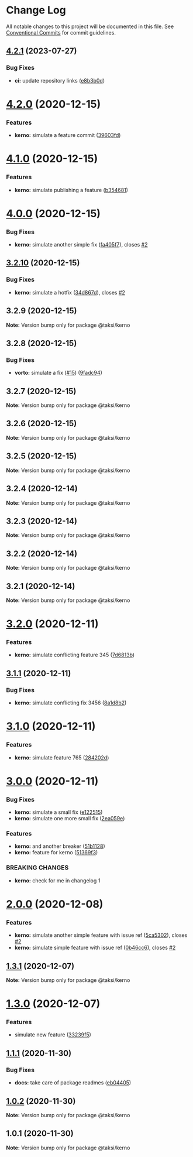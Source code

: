 # Change Log

All notable changes to this project will be documented in this file.
See [Conventional Commits](https://conventionalcommits.org) for commit guidelines.

## [4.2.1](https://github.com/uport-project/taksi/compare/v4.2.0...v4.2.1) (2023-07-27)


### Bug Fixes

* **ci:** update repository links ([e8b3b0d](https://github.com/uport-project/taksi/commit/e8b3b0d912fc200d60299a64505c9119879a7e8c))





# [4.2.0](https://github.com/uport-project/taksi/compare/v4.1.0...v4.2.0) (2020-12-15)


### Features

* **kerno:** simulate a feature commit ([39603fd](https://github.com/uport-project/taksi/commit/39603fd5048ba7f19a6a4d89509d95f915c83af7))





# [4.1.0](https://github.com/uport-project/taksi/compare/v4.0.0...v4.1.0) (2020-12-15)


### Features

* **kerno:** simulate publishing a feature ([b354681](https://github.com/uport-project/taksi/commit/b3546819fd6234755dfb0ae6c566e4b1108eb40d))





# [4.0.0](https://github.com/uport-project/taksi/compare/v3.2.10...v4.0.0) (2020-12-15)


### Bug Fixes

* **kerno:** simulate another simple fix ([fa405f7](https://github.com/uport-project/taksi/commit/fa405f740d11a29990610f6a5ab89aec0e306a1f)), closes [#2](https://github.com/uport-project/taksi/issues/2)





## [3.2.10](https://github.com/uport-project/taksi/compare/v3.2.9...v3.2.10) (2020-12-15)


### Bug Fixes

* **kerno:** simulate a hotfix ([34d867d](https://github.com/uport-project/taksi/commit/34d867d81656109b047f32cca7b238a68f9a6e77)), closes [#2](https://github.com/uport-project/taksi/issues/2)





## 3.2.9 (2020-12-15)

**Note:** Version bump only for package @taksi/kerno





## 3.2.8 (2020-12-15)


### Bug Fixes

* **vorto:** simulate a fix ([#15](https://github.com/uport-project/taksi/issues/15)) ([9fadc94](https://github.com/uport-project/taksi/commit/9fadc9408b090134622cb1a72a30f9e25e3f715a))





## 3.2.7 (2020-12-15)

**Note:** Version bump only for package @taksi/kerno





## 3.2.6 (2020-12-15)

**Note:** Version bump only for package @taksi/kerno





## 3.2.5 (2020-12-15)

**Note:** Version bump only for package @taksi/kerno





## 3.2.4 (2020-12-14)

**Note:** Version bump only for package @taksi/kerno





## 3.2.3 (2020-12-14)

**Note:** Version bump only for package @taksi/kerno





## 3.2.2 (2020-12-14)

**Note:** Version bump only for package @taksi/kerno





## 3.2.1 (2020-12-14)

**Note:** Version bump only for package @taksi/kerno





# [3.2.0](https://github.com/uport-project/taksi/compare/v3.1.1...v3.2.0) (2020-12-11)


### Features

* **kerno:** simulate conflicting feature 345 ([7d6813b](https://github.com/uport-project/taksi/commit/7d6813b478359d667947823e0e57d347c9f3e47b))





## [3.1.1](https://github.com/uport-project/taksi/compare/v3.1.0...v3.1.1) (2020-12-11)


### Bug Fixes

* **kerno:** simulate conflicting fix 3456 ([8a1d8b2](https://github.com/uport-project/taksi/commit/8a1d8b28f611a1bda31a0d666dfa6ee7123a8d3d))





# [3.1.0](https://github.com/uport-project/taksi/compare/v3.0.1...v3.1.0) (2020-12-11)


### Features

* **kerno:** simulate feature 765 ([284202d](https://github.com/uport-project/taksi/commit/284202d728e66950e9251385a8eafd30751d721a))





# [3.0.0](https://github.com/uport-project/taksi/compare/v2.0.0...v3.0.0) (2020-12-11)


### Bug Fixes

* **kerno:** simulate a small fix ([e122515](https://github.com/uport-project/taksi/commit/e122515eef9b494384bb45a2ffa6ee4d2b0e8cc1))
* **kerno:** simulate one more small fix ([2ea059e](https://github.com/uport-project/taksi/commit/2ea059ebbba5e419d59bfcad36bcee8825d59fb1))


### Features

* **kerno:** and another breaker ([51b1128](https://github.com/uport-project/taksi/commit/51b1128167735f8990f82b3cda85daf186c52360))
* **kerno:** feature for kerno ([51369f3](https://github.com/uport-project/taksi/commit/51369f3149793a217af57ea5d6108320c085296f))


### BREAKING CHANGES

* **kerno:** check for me in changelog 1





# [2.0.0](https://github.com/uport-project/taksi/compare/v1.3.2-beta.12+a161952...v2.0.0) (2020-12-08)


### Features

* **kerno:** simulate another simple feature with issue ref ([5ca5302](https://github.com/uport-project/taksi/commit/5ca5302b78540c839e5187247d1a5f4273ed6a39)), closes [#2](https://github.com/uport-project/taksi/issues/2)
* **kerno:** simulate simple feature with issue ref ([0b46cc6](https://github.com/uport-project/taksi/commit/0b46cc68d4bdfdf22d21c01f670e9e4dd83ed9c8)), closes [#2](https://github.com/uport-project/taksi/issues/2)





## [1.3.1](https://github.com/uport-project/taksi/compare/v1.3.1-beta.16+e6d80fe...v1.3.1) (2020-12-07)

**Note:** Version bump only for package @taksi/kerno





# [1.3.0](https://github.com/uport-project/taksi/compare/v1.1.1...v1.3.0) (2020-12-07)


### Features

* simulate new feature ([33239f5](https://github.com/uport-project/taksi/commit/33239f5394dbb3eba376aa928fcf0368ce4f2960))





## [1.1.1](https://github.com/uport-project/taksi/compare/v1.1.0...v1.1.1) (2020-11-30)


### Bug Fixes

* **docs:** take care of package readmes ([eb04405](https://github.com/uport-project/taksi/commit/eb0440510ccd28f2182c3dce0aa716da71a6d022))





## [1.0.2](https://github.com/uport-project/taksi/compare/v1.0.1...v1.0.2) (2020-11-30)

**Note:** Version bump only for package @taksi/kerno





## 1.0.1 (2020-11-30)

**Note:** Version bump only for package @taksi/kerno
